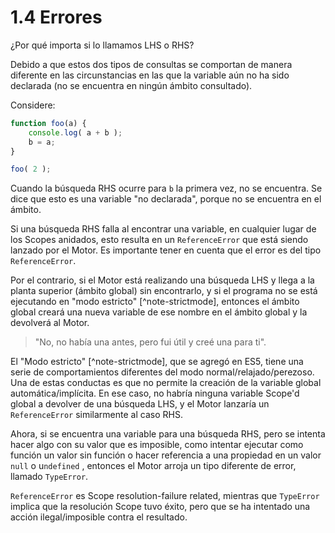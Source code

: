 # 1.4 Errores

¿Por qué importa si lo llamamos LHS o RHS?

Debido a que estos dos tipos de consultas se comportan de manera diferente en las circunstancias en las que la variable aún no ha sido declarada \(no se encuentra en ningún ámbito consultado\).

Considere:

```js
function foo(a) {
    console.log( a + b );
    b = a;
}

foo( 2 );
```

Cuando la búsqueda RHS ocurre para `b` la primera vez, no se encuentra. Se dice que esto es una variable "no declarada", porque no se encuentra en el ámbito.

Si una búsqueda RHS falla al encontrar una variable, en cualquier lugar de los Scopes anidados, esto resulta en un `ReferenceError` que está siendo lanzado por el Motor. Es importante tener en cuenta que el error es del tipo `ReferenceError`.

Por el contrario, si el Motor está realizando una búsqueda LHS y llega a la planta superior \(ámbito global\) sin encontrarlo, y si el programa no se está ejecutando en "modo estricto" \[^note-strictmode\], entonces el ámbito global creará una nueva variable de ese nombre en el ámbito global y la devolverá al Motor.

> "No, no había una antes, pero fui útil y creé una para ti".

El "Modo estricto" \[^note-strictmode\], que se agregó en ES5, tiene una serie de comportamientos diferentes del modo normal/relajado/perezoso. Una de estas conductas es que no permite la creación de la variable global automática/implícita. En ese caso, no habría ninguna variable Scope'd global a devolver de una búsqueda LHS, y el Motor lanzaría un `ReferenceError` similarmente al caso RHS.

Ahora, si se encuentra una variable para una búsqueda RHS, pero se intenta hacer algo con su valor que es imposible, como intentar ejecutar como función un valor sin función o hacer referencia a una propiedad en un valor `null` o u`ndefined` , entonces el Motor arroja un tipo diferente de error, llamado `TypeError`.

`ReferenceError` es Scope resolution-failure related, mientras que `TypeError` implica que la resolución Scope tuvo éxito, pero que se ha intentado una acción ilegal/imposible contra el resultado.

